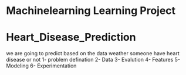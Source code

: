 # Machinelearning Learning Project
# Heart_Disease_Prediction
we are going to predict based on the data weather someone have heart disease or not
1- problem defination
2- Data
3- Evalution
4- Features
5- Modeling
6- Experimentation
